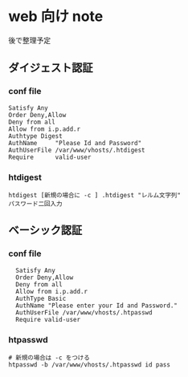 # web 向け note

後で整理予定

## ダイジェスト認証

### conf file

```
Satisfy Any
Order Deny,Allow
Deny from all
Allow from i.p.add.r
Authtype Digest
AuthName     "Please Id and Password"
AuthUserFile /var/www/vhosts/.htdigest
Require      valid-user
```

### htdigest

```
htdigest [新規の場合に -c ] .htdigest "レルム文字列"
パスワード二回入力
```

## ベーシック認証

### conf file

```
  Satisfy Any
  Order Deny,Allow
  Deny from all
  Allow from i.p.add.r
  AuthType Basic
  AuthName "Please enter your Id and Password."
  AuthUserFile /var/www/vhosts/.htpasswd
  Require valid-user  
```

### htpasswd

```
# 新規の場合は -c をつける
htpasswd -b /var/www/vhosts/.htpasswd id pass
```
